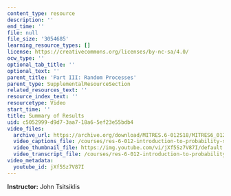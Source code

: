 ```yaml
---
content_type: resource
description: ''
end_time: ''
file: null
file_size: '3054685'
learning_resource_types: []
license: https://creativecommons.org/licenses/by-nc-sa/4.0/
ocw_type: ''
optional_tab_title: ''
optional_text: ''
parent_title: 'Part III: Random Processes'
parent_type: SupplementalResourceSection
related_resources_text: ''
resource_index_text: ''
resourcetype: Video
start_time: ''
title: Summary of Results
uid: c5052999-d9d7-3aa7-18a6-5ef23e55bdb4
video_files:
  archive_url: https://archive.org/download/MITRES.6-012S18/MITRES6_012S18_L22-09_300k.mp4
  video_captions_file: /courses/res-6-012-introduction-to-probability-spring-2018/304f29c18c1f556f80dd2620007efdae_jXf5Sz7V87I.vtt
  video_thumbnail_file: https://img.youtube.com/vi/jXf5Sz7V87I/default.jpg
  video_transcript_file: /courses/res-6-012-introduction-to-probability-spring-2018/aee9b6bba0939e63dfeaaff5455ccf2d_jXf5Sz7V87I.pdf
video_metadata:
  youtube_id: jXf5Sz7V87I
---
```


**Instructor:** John Tsitsiklis

